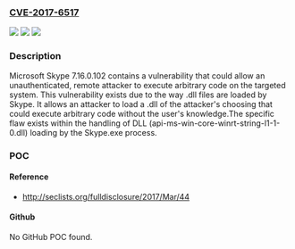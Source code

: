 ### [CVE-2017-6517](https://cve.mitre.org/cgi-bin/cvename.cgi?name=CVE-2017-6517)
![](https://img.shields.io/static/v1?label=Product&message=n%2Fa&color=blue)
![](https://img.shields.io/static/v1?label=Version&message=n%2Fa&color=blue)
![](https://img.shields.io/static/v1?label=Vulnerability&message=n%2Fa&color=brighgreen)

### Description

Microsoft Skype 7.16.0.102 contains a vulnerability that could allow an unauthenticated, remote attacker to execute arbitrary code on the targeted system. This vulnerability exists due to the way .dll files are loaded by Skype. It allows an attacker to load a .dll of the attacker's choosing that could execute arbitrary code without the user's knowledge.The specific flaw exists within the handling of DLL (api-ms-win-core-winrt-string-l1-1-0.dll) loading by the Skype.exe process.

### POC

#### Reference
- http://seclists.org/fulldisclosure/2017/Mar/44

#### Github
No GitHub POC found.

